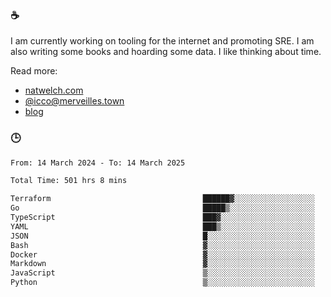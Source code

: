 ### ☕

I am currently working on tooling for the internet and promoting SRE. I am also writing some books and hoarding some data. I like thinking about time. 

Read more:

 - [natwelch.com](https://natwelch.com)
 - [@icco@merveilles.town](https://merveilles.town/@icco)
 - [blog](https://writing.natwelch.com)

### 🕒

<!--START_SECTION:waka-->

```txt
From: 14 March 2024 - To: 14 March 2025

Total Time: 501 hrs 8 mins

Terraform                                  ██████▓░░░░░░░░░░░░░░░░░░   26.40 %
Go                                         █████▒░░░░░░░░░░░░░░░░░░░   21.14 %
TypeScript                                 ███▓░░░░░░░░░░░░░░░░░░░░░   14.92 %
YAML                                       ███▒░░░░░░░░░░░░░░░░░░░░░   12.81 %
JSON                                       █░░░░░░░░░░░░░░░░░░░░░░░░   04.50 %
Bash                                       ▓░░░░░░░░░░░░░░░░░░░░░░░░   03.16 %
Docker                                     ▓░░░░░░░░░░░░░░░░░░░░░░░░   02.93 %
Markdown                                   ▓░░░░░░░░░░░░░░░░░░░░░░░░   02.30 %
JavaScript                                 ▒░░░░░░░░░░░░░░░░░░░░░░░░   01.97 %
Python                                     ▒░░░░░░░░░░░░░░░░░░░░░░░░   01.52 %
```

<!--END_SECTION:waka-->
